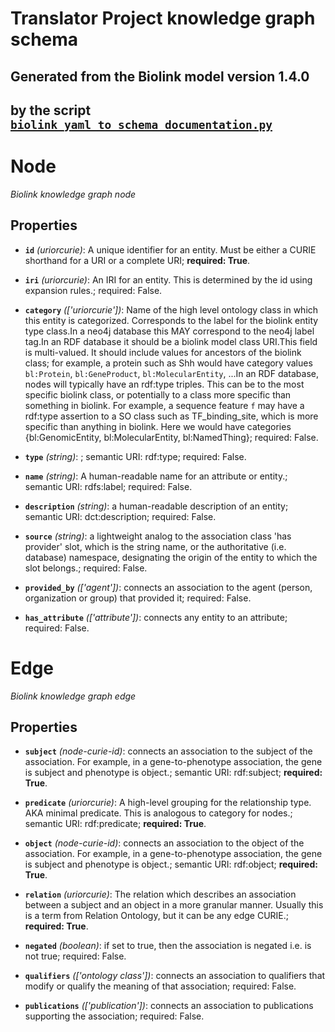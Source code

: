 # Translator Project knowledge graph schema
## Generated from the Biolink model version 1.4.0
## by the script [`biolink_yaml_to_schema_documentation.py`](biolink_yaml_to_schema_documentation.py)

# Node


*Biolink knowledge graph node*


## Properties


- **`id`** *(uriorcurie)*: A unique identifier for an entity. Must be either a CURIE shorthand for a URI or a complete URI; **required: True**.

- **`iri`** *(uriorcurie)*: An IRI for an entity. This is determined by the id using expansion rules.; required: False.

- **`category`** *(['uriorcurie'])*: Name of the high level ontology class in which this entity is categorized. Corresponds to the label for the biolink entity type class.In a neo4j database this MAY correspond to the neo4j label tag.In an RDF database it should be a biolink model class URI.This field is multi-valued. It should include values for ancestors of the biolink class; for example, a protein such as Shh would have category values `bl:Protein`, `bl:GeneProduct`, `bl:MolecularEntity`, ...In an RDF database, nodes will typically have an rdf:type triples. This can be to the most specific biolink class, or potentially to a class more specific than something in biolink. For example, a sequence feature `f` may have a rdf:type assertion to a SO class such as TF_binding_site, which is more specific than anything in biolink. Here we would have categories {bl:GenomicEntity, bl:MolecularEntity, bl:NamedThing}; required: False.

- **`type`** *(string)*: ; semantic URI: rdf:type; required: False.

- **`name`** *(string)*: A human-readable name for an attribute or entity.; semantic URI: rdfs:label; required: False.

- **`description`** *(string)*: a human-readable description of an entity; semantic URI: dct:description; required: False.

- **`source`** *(string)*: a lightweight analog to the association class 'has provider' slot, which is the string name, or the authoritative (i.e. database) namespace, designating the origin of the entity to which the slot belongs.; required: False.

- **`provided_by`** *(['agent'])*: connects an association to the agent (person, organization or group) that provided it; required: False.

- **`has_attribute`** *(['attribute'])*: connects any entity to an attribute; required: False.

# Edge


*Biolink knowledge graph edge*


## Properties


- **`subject`** *(node-curie-id)*: connects an association to the subject of the association. For example, in a gene-to-phenotype association, the gene is subject and phenotype is object.; semantic URI: rdf:subject; **required: True**.

- **`predicate`** *(uriorcurie)*: A high-level grouping for the relationship type. AKA minimal predicate. This is analogous to category for nodes.; semantic URI: rdf:predicate; **required: True**.

- **`object`** *(node-curie-id)*: connects an association to the object of the association. For example, in a gene-to-phenotype association, the gene is subject and phenotype is object.; semantic URI: rdf:object; **required: True**.

- **`relation`** *(uriorcurie)*: The relation which describes an association between a subject and an object in a more granular manner. Usually this is a term from Relation Ontology, but it can be any edge CURIE.; **required: True**.

- **`negated`** *(boolean)*: if set to true, then the association is negated i.e. is not true; required: False.

- **`qualifiers`** *(['ontology class'])*: connects an association to qualifiers that modify or qualify the meaning of that association; required: False.

- **`publications`** *(['publication'])*: connects an association to publications supporting the association; required: False.


